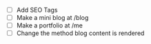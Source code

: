 - [ ] Add SEO Tags
- [ ] Make a mini blog at /blog
- [ ] Make a portfolio at /me
- [ ] Change the method blog content is rendered
